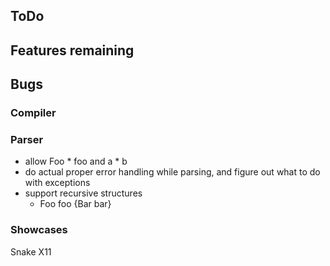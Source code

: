 ## ToDo

## Features remaining


## Bugs
### Compiler

### Parser
* allow Foo * foo and a * b
* do actual proper error handling while parsing, and figure out what to do with exceptions
* support recursive structures
  * Foo foo {Bar bar}


### Showcases
Snake X11 

